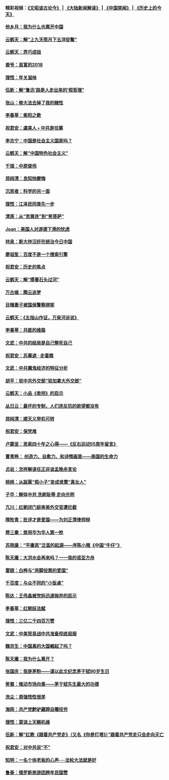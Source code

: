 #### 精彩视频：[《文昭谈古论今》](https://github.com/gfw-breaker/wenzhao/blob/master/README.md?t=01262130) | [《大陆新闻解读》](https://github.com/gfw-breaker/ntdtv-comedy/blob/master/README.md?t=01262130) | [《中国禁闻》](https://github.com/gfw-breaker/ntdtv-news/blob/master/README.md?t=01262130) | [《历史上的今天》](https://github.com/gfw-breaker/today-in-history/blob/master/README.md?t=01262130) 

#### [他乡月：我为什么也离开中国](../pages/nsc993/n11003553.md?t=01262130) 

#### [云鹤天：解“上九天揽月下五洋捉鳖”](../pages/nsc993/n11000750.md?t=01262130) 

#### [云鹤天：弄巧成拙](../pages/nsc993/n11000722.md?t=01262130) 

#### [兽爷：首富的2018](../pages/nsc993/n11000693.md?t=01262130) 

#### [理悟：年关滋味](../pages/nsc993/n10998847.md?t=01262130) 

#### [伍新：解“鲁迅‘路是人走出来的’假哲理”](../pages/nsc993/n10998777.md?t=01262130) 

#### [张山：修大法去掉了我的赌性](../pages/nsc993/n10997702.md?t=01262130) 

#### [李春草：紫阳之歌](../pages/nsc993/n10997679.md?t=01262130) 

#### [祝君安：虞美人 • 中共是坟墓](../pages/nsc993/n10996090.md?t=01262130) 

#### [李志宁：中国是社会主义国家吗？](../pages/nsc993/n10996097.md?t=01262130) 

#### [云鹤天：解“中国特色社会主义”](../pages/nsc993/n10996043.md?t=01262130) 

#### [千瑞：中原俊伟](../pages/nsc993/n10995401.md?t=01262130) 

#### [郑纯清：良知快醒悔](../pages/nsc993/n10995385.md?t=01262130) 

#### [沉思者：科学的另一面](../pages/nsc993/n10996074.md?t=01262130) 

#### [理悟：江泽民同类先一步](../pages/nsc993/n10995378.md?t=01262130) 

#### [清莲：从“苦黄连”到“笑菩萨”](../pages/nsc993/n10995466.md?t=01262130) 

#### [Joan：美国人对道德下滑的忧虑](../pages/nsc993/n10995424.md?t=01262130) 

#### [林泉：斯大林汉奸在统治今日中国](../pages/nsc993/n10995210.md?t=01262130) 

#### [廖祖笙：百度不是一个搜索引擎](../pages/nsc993/n10994961.md?t=01262130) 

#### [祝君安：历史的焦点](../pages/nsc993/n10994925.md?t=01262130) 

#### [云鹤天：解“摸著石头过河”](../pages/nsc993/n10993325.md?t=01262130) 

#### [万古缘：腾云追梦](../pages/nsc993/n10993120.md?t=01262130) 

#### [目睹妻子被国保警察绑架](../pages/nsc993/n10991525.md?t=01262130) 

#### [云鹤天：《五指山作证，万泉河诉说》](../pages/nsc993/n10991603.md?t=01262130) 

#### [李春草：共匪的维稳](../pages/nsc993/n10991348.md?t=01262130) 

#### [文武：中共的结局是自己整死自己](../pages/nsc993/n10989899.md?t=01262130) 

#### [祝君安：苏幕遮 · 走着瞧](../pages/nsc993/n10988901.md?t=01262130) 

#### [文武：中共魔鬼经济的特征分析](../pages/nsc993/n10987387.md?t=01262130) 

#### [胡平：驳中共外交部“驳加拿大外交部”](../pages/nsc993/n10987378.md?t=01262130) 

#### [云鹤天：小品《卖拐》的启示](../pages/nsc993/n10984392.md?t=01262130) 

#### [丛日云：最坏的专制，人们连反抗的欲望都没有](../pages/nsc993/n10984377.md?t=01262130) 

#### [郑纯清：顺天义举机可转](../pages/nsc993/n10984369.md?t=01262130) 

#### [祝君安：保党难](../pages/nsc993/n10984362.md?t=01262130) 

#### [卢蒙坚：思索四十年之心得——《反右运动55周年留言》](../pages/nsc993/n10984355.md?t=01262130) 

#### [曹青桦： 创造力、自愈力、和诗情画意——美国的生命力](../pages/nsc993/n10984216.md?t=01262130) 

#### [贞岩：怎样解读任正非谈孟晚舟言论](../pages/nsc993/n10984650.md?t=01262130) 

#### [桃桃：从跋扈“假小子”变成贤慧“真女人”](../pages/nsc993/n10984416.md?t=01262130) 

#### [子华：解体中共 洗刷耻辱 走向光明](../pages/nsc993/n10984019.md?t=01262130) 

#### [亢川：红朝闭门庭审美外交官遭拦截](../pages/nsc993/n10984050.md?t=01262130) 

#### [隋牧青：批评才是爱国——为刘正清律师辩](../pages/nsc993/n10983057.md?t=01262130) 

#### [蒋三秦：禁用华为华人第一枪](../pages/nsc993/n10982973.md?t=01262130) 

#### [苏晓康：“平庸恶”泛滥的起源——序陈小雅《中国“牛仔”》](../pages/nsc993/n10982008.md?t=01262130) 

#### [陈天庸：大洪水会再来吗？一一我的诺亚方舟](../pages/nsc993/n10981086.md?t=01262130) 

#### [雷颐：白桦与“用脚投票的爱国”](../pages/nsc993/n10981048.md?t=01262130) 

#### [千百度：与众不同的“小饭桌”](../pages/nsc993/n10978639.md?t=01262130) 

#### [陈达：王伟晶被党妈迅速抛弃的启示](../pages/nsc993/n10976450.md?t=01262130) 

#### [李春草：红朝妖法赋](../pages/nsc993/n10976387.md?t=01262130) 

#### [理悟：三亿二千四百万赞](../pages/nsc993/n10975966.md?t=01262130) 

#### [文武：中美贸易战中共准备彻底屈服](../pages/nsc993/n10974571.md?t=01262130) 

#### [魏京生：中国真的大国崛起了吗？](../pages/nsc993/n10974530.md?t=01262130) 

#### [陈天庸：我为什么离开？](../pages/nsc993/n10974493.md?t=01262130) 

#### [张国庆：我是茅粉——谨以此文纪念茅于轼90岁生日](../pages/nsc993/n10974477.md?t=01262130) 

#### [笑蜀：推动市场向善——茅于轼先生最大的功德](../pages/nsc993/n10974451.md?t=01262130) 

#### [洗尘：周强悟性很差](../pages/nsc993/n10973701.md?t=01262130) 

#### [海网：共产党黔驴藏蹄自曝技穷](../pages/nsc993/n10969562.md?t=01262130) 

#### [理悟：莫误上天赐机缘](../pages/nsc993/n10969514.md?t=01262130) 

#### [伍新：解“红歌《跟着共产党走》（又名《你是灯塔》）”跟着共产党走只会走向灭亡](../pages/nsc993/n10969074.md?t=01262130) 

#### [祝君安：对中共说“不”](../pages/nsc993/n10968464.md?t=01262130) 

#### [知明：一名个体老板的心声──法轮大法就是好](../pages/nsc993/n10967473.md?t=01262130) 

#### [鲁泰：俄罗斯旅游团跨年民国赞](../pages/nsc993/n10967035.md?t=01262130) 

